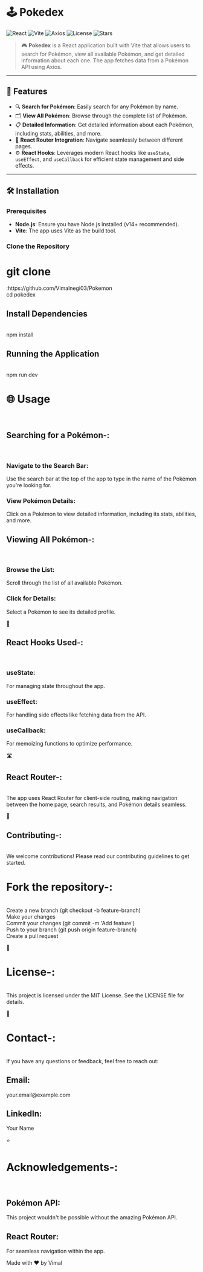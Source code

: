 # 🕹️ Pokedex

![React](https://img.shields.io/badge/React-18.2.0-blue?style=flat-square)
![Vite](https://img.shields.io/badge/Vite-4.0.0-yellow?style=flat-square)
![Axios](https://img.shields.io/badge/Axios-0.27.2-green?style=flat-square)
![License](https://img.shields.io/github/license/yourusername/pokedex?style=flat-square)
![Stars](https://img.shields.io/github/stars/yourusername/pokedex?style=flat-square)

> 🎮 **Pokedex** is a React application built with Vite that allows users to search for Pokémon, view all available Pokémon, and get detailed information about each one. The app fetches data from a Pokémon API using Axios.

---

## 🚀 Features

- 🔍 **Search for Pokémon**: Easily search for any Pokémon by name.
- 🗂️ **View All Pokémon**: Browse through the complete list of Pokémon.
- 📋 **Detailed Information**: Get detailed information about each Pokémon, including stats, abilities, and more.
- 🧩 **React Router Integration**: Navigate seamlessly between different pages.
- ⚙️ **React Hooks**: Leverages modern React hooks like `useState`, `useEffect`, and `useCallback` for efficient state management and side effects.

---

## 🛠️ Installation

### Prerequisites

- **Node.js**: Ensure you have Node.js installed (v14+ recommended).
- **Vite**: The app uses Vite as the build tool.

### Clone the Repository


<h1>git clone </h1> :https://github.com/Vimalnegi03/Pokemon<br/>
<h1?>cd pokedex</h1><br/>

<h2>Install Dependencies</h2><br/>
npm install


<h2>Running the Application</h2><br/>
npm run dev


<h1>🌐 Usage</h1><br/>
<h2>Searching for a Pokémon-:</h2><br/>
<h3>Navigate to the Search Bar:</h3> Use the search bar at the top of the app to type in the name of the Pokémon you're looking for.<br/>
<h3>View Pokémon Details:</h3> Click on a Pokémon to view detailed information, including its stats, abilities, and more.<br/>


<h2>Viewing All Pokémon-:</h2><br/>
<h3>Browse the List:</h3> Scroll through the list of all available Pokémon.<br/>
<h3>Click for Details:</h3> Select a Pokémon to see its detailed profile.<br/>


🔄 <h2>React Hooks Used-:</h2><br/>
<h3>useState:</h3> For managing state throughout the app.<br/>
<h3>useEffect:</h3> For handling side effects like fetching data from the API.<br/>
<h3>useCallback:</h3> For memoizing functions to optimize performance.<br/>


🛣️ <h2>React Router-:</h2><br/>
The app uses React Router for client-side routing, making navigation between the home page, search results, and Pokémon details seamless.<br/>



👥 <h2>Contributing-:</h2><br/>
We welcome contributions! Please read our contributing guidelines to get started.<br/>

<h1>Fork the repository-:</h1><br/>
Create a new branch (git checkout -b feature-branch)<br/>
Make your changes<br/>
Commit your changes (git commit -m 'Add feature')<br/>
Push to your branch (git push origin feature-branch)<br/>
Create a pull request<br/>


📜 <h1>License-:</h1><br/>
This project is licensed under the MIT License. See the LICENSE file for details.<br/>


💬 <h1>Contact-:</h1><br/>
If you have any questions or feedback, feel free to reach out:<br/>

<h2>Email:</h2> your.email@example.com<br/>
<h2>LinkedIn:</h2> Your Name<br/>


⭐ <h1>Acknowledgements-:</h1><br/>
<h2>Pokémon API:</h2> This project wouldn't be possible without the amazing Pokémon API.<br/>
<h2>React Router:</h2> For seamless navigation within the app.<br/>


Made with ❤️ by Vimal